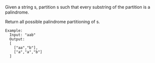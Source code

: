 Given a string s, partition s such that every substring of the partition is a palindrome.

Return all possible palindrome partitioning of s.

```
Example:
  Input: "aab"
  Output:
  [
    ["aa","b"],
    ["a","a","b"]
  ]
```